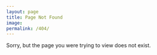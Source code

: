 ```yaml
---
layout: page
title: Page Not Found
image: 
permalink: /404/
---
```


Sorry, but the page you were trying to view does not exist.